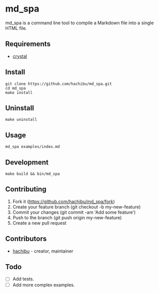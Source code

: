# md_spa

md_spa is a command line tool to compile a Markdown file into a single HTML file.

## Requirements

- [crystal](https://crystal-lang.org/docs/installation)

## Install

    git clone https://github.com/hachibu/md_spa.git
    cd md_spa
    make install

## Uninstall

    make uninstall

## Usage

    md_spa examples/index.md

## Development

    make build && bin/md_spa

## Contributing

1. Fork it (https://github.com/hachibu/md_spa/fork)
2. Create your feature branch (git checkout -b my-new-feature)
3. Commit your changes (git commit -am 'Add some feature')
4. Push to the branch (git push origin my-new-feature)
5. Create a new pull request

## Contributors

- [hachibu](https://github.com/hachibu) - creator, maintainer

## Todo

- [ ] Add tests.
- [ ] Add more complex examples.
